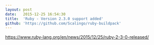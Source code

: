 ```yaml
---
layout:	post
date:	2015-12-25 16:54:30
title:	'Ruby - Version 2.3.0 support added'
github: 'https://github.com/Scalingo/ruby-buildpack'
---
```


https://www.ruby-lang.org/en/news/2015/12/25/ruby-2-3-0-released/

